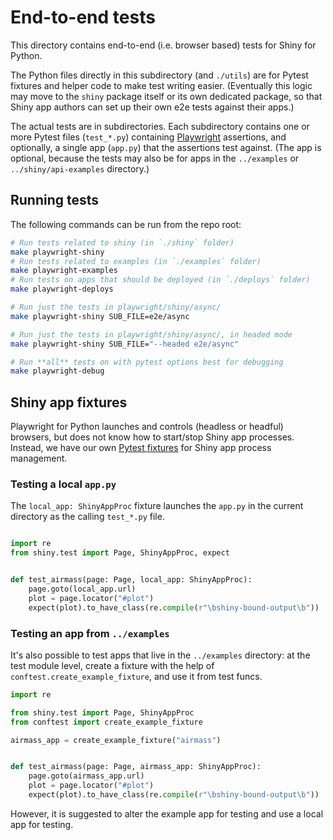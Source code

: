 # End-to-end tests

This directory contains end-to-end (i.e. browser based) tests for Shiny for Python.

The Python files directly in this subdirectory (and `./utils`) are for Pytest fixtures and helper code
to make test writing easier. (Eventually this logic may move to the `shiny` package
itself or its own dedicated package, so that Shiny app authors can set up their own e2e
tests against their apps.)

The actual tests are in subdirectories. Each subdirectory contains one or more Pytest
files (`test_*.py`) containing [Playwright](https://playwright.dev/python/) assertions,
and optionally, a single app (`app.py`) that the assertions test against. (The app is
optional, because the tests may also be for apps in the `../examples` or `../shiny/api-examples` directory.)

## Running tests

The following commands can be run from the repo root:

```sh
# Run tests related to shiny (in `./shiny` folder)
make playwright-shiny
# Run tests related to examples (in `./examples` folder)
make playwright-examples
# Run tests on apps that should be deployed (in `./deploys` folder)
make playwright-deploys

# Run just the tests in playwright/shiny/async/
make playwright-shiny SUB_FILE=e2e/async

# Run just the tests in playwright/shiny/async/, in headed mode
make playwright-shiny SUB_FILE="--headed e2e/async"

# Run **all** tests on with pytest options best for debugging
make playwright-debug
```

## Shiny app fixtures

Playwright for Python launches and controls (headless or headful) browsers, but does not
know how to start/stop Shiny app processes. Instead, we have our own [Pytest
fixtures](https://docs.pytest.org/en/latest/explanation/fixtures.html) for
Shiny app process management.

### Testing a local `app.py`

The `local_app: ShinyAppProc` fixture launches the `app.py` in the current directory
as the calling `test_*.py` file.

```python

import re
from shiny.test import Page, ShinyAppProc, expect


def test_airmass(page: Page, local_app: ShinyAppProc):
    page.goto(local_app.url)
    plot = page.locator("#plot")
    expect(plot).to_have_class(re.compile(r"\bshiny-bound-output\b"))
```

### Testing an app from `../examples`

It's also possible to test apps that live in the `../examples` directory: at the test
module level, create a fixture with the help of `conftest.create_example_fixture`, and
use it from test funcs.

```python
import re

from shiny.test import Page, ShinyAppProc
from conftest import create_example_fixture

airmass_app = create_example_fixture("airmass")


def test_airmass(page: Page, airmass_app: ShinyAppProc):
    page.goto(airmass_app.url)
    plot = page.locator("#plot")
    expect(plot).to_have_class(re.compile(r"\bshiny-bound-output\b"))
```

However, it is suggested to alter the example app for testing and use a local app for testing.
